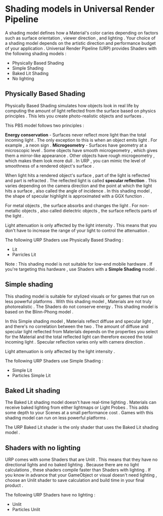 # Shading models in Universal Render Pipeline

A shading model defines how a Material's color caries depending on factors such as surface orientation , viewer direction , and lighting . Your choice of a shading model depends on the artistic direction and performance budget of your application . Universal Render Pipeline (URP) provides Shaders with the following shading models :

- Physically Based Shading
- Simple Shading
- Baked Lit Shading
- No lighting

## Physically Based Shading

Physically Based Shading simulates how objects look in real life by computing the amount of light reflected from the surface based on physics principles . This lets you create photo-realistic objects and surfaces .

This PBS model follows two principles :

**Energy conservation** - Surfaces never reflect more light than the total incoming light . The only exception to this is when an object emits light . For example , a neon sign . **Microgeometry** - Surfaces have geometry at a microscopic level . Some objects have smooth microgeometry , which gives them a mirror-like appearance . Other objects have rough microgeometry , which makes them look more dull . In URP , you can mimic the level of smoothness of a rendered object's surface .

When light hits a rendered object's surface , part of the light is reflected and part is refracted . The reflected light is called **specular reflection** . This varies depending on the camera direction and the point at which the light hits a surface , also called the angle of incidence . In this shading model , the shape of specular highlight is approximated with a GGX function .

For metal objects , the surface absorbs and changes the light . For non-metallic objects , also called dielectric objects , the surface reflects parts of the light .

Light attenuation is only affected by the light intensity . This means that you don't have to increase the range of your light to control the attenuation .

The following URP Shaders use Physically Based Shading :

- Lit
- Parricles Lit

Note : This shading model is not suitable for low-end mobile hardware . If you're targeting this hardware , use Shaders with a **Simple Shading** model .

## Simple shading

This shading model is suitable for stylized visuals or for games that run on less powerful platforms . With this shading model , Materials are not truly photorealistic . The Shaders do not conserve energy . This shading model is based on the Blinn-Phong model .

In this Simple shading model , Materials reflect diffuse and specular light , and there's no correlation between the two . The amount of diffuse and specular light reflected from Materials depends on the properties you select for the Material and the total reflected light can therefore exceed the total incoming light . Specular reflection varies only with camera direction .

Light attenuation is only affected by the light intensity .

The following URP Shaders use Simple Shading :

- Simple Lit
- Particles Simple Lit

## Baked Lit shading

The Baked Lit shading model doesn't have real-time lighting . Materials can receive baked lighting from either lightmaps or Light Probes . This adds some depth to your Scenes at a small performance cost . Games with this shading model can run on less powerful platforms .

The URP Baked Lit shader is the only shader that uses the Baked Lit shading model .

## Shaders with no lighting

URP comes with some Shaders that are Unlit . This means that they have no directional lights and no baked lighting . Because there are no light calculations , these shaders compile faster than Shaders with lighting . If you know in advance that your GameObject or visual doesn't need lighting , choose an Unlit shader to save calculation and build time in your final product .

The following URP Shaders have no lighting :

- Unlit
- Particles Unlit
